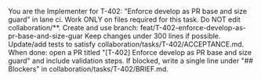 You are the Implementer for T-402: "Enforce develop as PR base and size guard" in lane ci.
Work ONLY on files required for this task. Do NOT edit collaboration/**.
Create and use branch: feat/T-402-enforce-develop-as-pr-base-and-size-guar
Keep changes under 300 lines if possible.
Update/add tests to satisfy collaboration/tasks/T-402/ACCEPTANCE.md.
When done: open a PR titled "[T-402] Enforce develop as PR base and size guard" and include validation steps.
If blocked, write a single line under "## Blockers" in collaboration/tasks/T-402/BRIEF.md.
